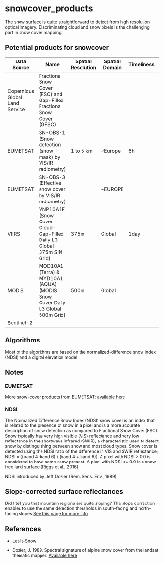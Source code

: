 # snowcover_products

The snow surface is quite straightforward to detect from high resolution optical imagery. Discriminating cloud and snow pixels is the challenging part in snow cover mapping. 

## Potential products for snowcover

| Data Source | Name | Spatial Resolution | Spatial Domain | Timeliness | Period | Link | More Info |
|-------------|------|--------------------|----------------|------------|--------|------|-----------|
| Copernicus Global Land Service | Fractional Snow Cover (FSC) and Gap-Filled Fractional Snow Cover (GFSC) | | | | | [Snow Cover](https://land.copernicus.eu/pan-european/biophysical-parameters/high-resolution-snow-and-ice-monitoring/snow-products/snow-cover) | Just provide information about the Sentinel-2 L1C and L2A products |
| EUMETSAT    | SN-OBS-1 (Snow detection (snow mask) by VIS/IR radiometry) | 1 to 5 km | ~Europe| 6h | mid-November 2007 - today | [Snow Products](https://hsaf.meteoam.it/Products/ProductsList?type=snow) | Format: HDF5 and PNG. Instrument: SEVIRI |
| EUMETSAT    | SN-OBS-3 (Effective snow cover by VIS/IR radiometry) | | ~EUROPE | | | | Instrument: AVHRR/3, **MODIS** | 
| VIIRS       | VNP10A1F (Snow Cover Cloud-Gap-Filled Daily L3 Global 375m SIN Grid) | 375m | Global | 1day | 19 January 2012 to present | [VNP10A1F](https://nsidc.org/data/vnp10a1f/versions/1) | Format: HDF-EOS5. Instrument: VIIRS |
| MODIS       | MOD10A1 (Terra) &	MYD10A1 (AQUA) (MODIS Snow Cover Daily L3 Global 500m Grid) | 500m | Global | | | [MODIS Snow Cover](https://modis.gsfc.nasa.gov/data/dataprod/mod10.php) | Instrument: MODIS |
| Sentinel-2  | 


## Algorithms

Most of the algorithms are based on the normalized-difference snow index (NDSI) and a digital elevation model



## Notes

### EUMETSAT

More snow-cover products from EUMETSAT: [available here](https://hsaf.meteoam.it/Products/ProductsList?type=snow)

### NDSI

The Normalized Difference Snow Index (NDSI) snow cover is an index that is related to the presence of snow in a pixel and is a more accurate description of snow detection as compared to Fractional Snow Cover (FSC). Snow typically has very high visible (VIS) reflectance and very low reflectance in the shortwave infrared (SWIR), a characteristic used to detect snow by distinguishing between snow and most cloud types. Snow cover is detected using the NDSI ratio of the difference in VIS and SWIR reflectance; NDSI = ((band 4-band 6) / (band 4 + band 6)). A pixel with NDSI > 0.0 is considered to have some snow present. A pixel with NDSI <= 0.0 is a snow free land surface (Riggs et al., 2016).   

NDSI introduced by Jeff Dozier (Rem. Sens. Env., 1989) 


## Slope-corrected surface reflectances 

Did I tell you that mountain regions are quite sloping? The slope correction enables to use the same detection thresholds in south-facing and north-facing slopes.[See this page for more info](https://labo.obs-mip.fr/multitemp/let-it-snow-development-of-an-operational-snow-cover-product-from-sentinel-2-and-landsat-8-data/)

## References

- [Let-It-Snow](https://zenodo.org/record/1414452#.ZG3MHKVBxaQ)

- Dozier, J. 1989. Spectral signature of alpine snow cover from the landsat thematic mapper. [Available here](https://www.sciencedirect.com/science/article/abs/pii/0034425789901016)



